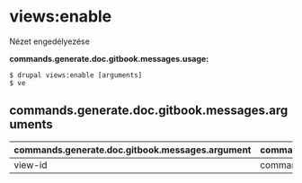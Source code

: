# views:enable
Nézet engedélyezése

**commands.generate.doc.gitbook.messages.usage:**
```
$ drupal views:enable [arguments]
$ ve  
```

## commands.generate.doc.gitbook.messages.arguments
commands.generate.doc.gitbook.messages.argument | commands.generate.doc.gitbook.messages.details
---------|-------------
view-id | commands.views.debug.arguments.view-id
